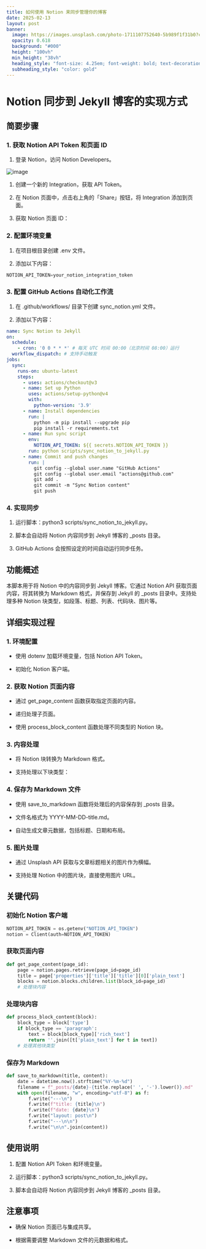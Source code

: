 ```yaml
---
title: 如何使用 Notion 来同步管理你的博客
date: 2025-02-13
layout: post
banner:
  image: https://images.unsplash.com/photo-1711107752640-5b989f1f31b0?crop=entropy&cs=tinysrgb&fit=max&fm=jpg&ixid=M3w2OTIwMzJ8MHwxfHJhbmRvbXx8fHx8fHx8fDE3Mzk0NTAyNDh8&ixlib=rb-4.0.3&q=80&w=1080
  opacity: 0.618
  background: "#000"
  height: "100vh"
  min_height: "38vh"
  heading_style: "font-size: 4.25em; font-weight: bold; text-decoration: underline"
  subheading_style: "color: gold"
---
```


# Notion 同步到 Jekyll 博客的实现方式

## 简要步骤

### 1. 获取 Notion API Token 和页面 ID

1. 登录 Notion，访问 Notion Developers。

![image](https://prod-files-secure.s3.us-west-2.amazonaws.com/a7a0cc5a-89b9-4cda-8686-1fba0ca52f40/d19c1afe-dea5-4312-9333-786b0ba83054/image.png?X-Amz-Algorithm=AWS4-HMAC-SHA256&X-Amz-Content-Sha256=UNSIGNED-PAYLOAD&X-Amz-Credential=ASIAZI2LB466VFU7OJK7%2F20250213%2Fus-west-2%2Fs3%2Faws4_request&X-Amz-Date=20250213T123728Z&X-Amz-Expires=3600&X-Amz-Security-Token=IQoJb3JpZ2luX2VjEOz%2F%2F%2F%2F%2F%2F%2F%2F%2F%2FwEaCXVzLXdlc3QtMiJIMEYCIQC%2FIMV3IFVwpizwEfqzOUNE6ia5h4ZPt6r6X3HpBVBDzAIhAMJn7DoJ3T0eWBaoHBCPAZBEGY3%2FlIsxu8Ap4%2FEQU4ssKv8DCBUQABoMNjM3NDIzMTgzODA1IgyV%2FfyEyFLs1WJagfoq3APqyg%2FLFVdSnquhu3sGwW%2BLMZKPdwOUbb5t7Oe4XwY49u%2BMkKCkingiVj2lvxLjHbwlKOIRrj2kzsgzZmLUEJzK9XiDDsYURyDs%2FDJi1Em40xgJFxPQtfyNYltyw9N9CtRqXGrXbI7q%2FuhfLtLuoiMitPe6uk0QXQ%2BZIeCkREK48fetJA33%2BwEadDYuBNTO5X%2ByBgS7wHTfgFRijferp%2B%2BH7kGkl93BKHP%2B85GLwGxOVROKfo%2BFd3dG%2Fzya%2BVJoKstRFHGz0Y6MHyBlsvTK7SJtjlajbZHVsTOwjnVJosqXieIrJjXKGBdck%2BwSk7Ots6dBpGZlffB9iyZShoMjx%2BzBCBrPORcfvYzzIC6WcvdwZPKdtouxcLLkZnKjtJOmHy%2B7tJJctHZqZkYmHLxdyDjG5KyvLvVu2mjKbtc9mF0tZ%2F4y96jnjTMoA4KrYCgWi2gBB16j%2FMFZdamT0hdIFhTejVzk0oxQTNdBOe3RK7LV1kSh%2Fo%2Bg2VHv0wMNILlPBD0kpaiovsUYDRuJ0WnI1gZvJGfah9fvRQhIzBMmeyEqH4IOY1K7LapxJS1HjH6rt76%2Fv7DNJPsROQ9zEClnmAcZCBJxcYydncicMRXpnmcCuaBYgvNIaEi8G1EZazDswbe9BjqkATJOtrq0Sb9XQYtqmj41vp6ies78d1I9xWJB%2Bz9D9Fp9%2BnG8p42pdxTrOMvJWGwtzWEmyjLXhgt7bjcU5qN%2BNsPQT92miU%2BFpQpudhVz5f7aKKwgDGb5%2FFiOS0hbtMPJvRVFdXpFXIOIMbugPGoSf6VQDQSR5bSBygtnGjw0h4st%2BHSTz%2BhUcanpAjCIuQCc%2FJhUhjsKn%2B3RMdsGlhDhjgxHICz0&X-Amz-Signature=f9716ed3d9707b99de365ee7400b389367c72294659703abae5886ede76b4a9d&X-Amz-SignedHeaders=host&x-id=GetObject)

1. 创建一个新的 Integration，获取 API Token。

1. 在 Notion 页面中，点击右上角的「Share」按钮，将 Integration 添加到页面。

1. 获取 Notion 页面 ID：


### 2. 配置环境变量

1. 在项目根目录创建 .env 文件。

1. 添加以下内容：

```javascript
NOTION_API_TOKEN=your_notion_integration_token
```

### 3. 配置 GitHub Actions 自动化工作流

1. 在 .github/workflows/ 目录下创建 sync_notion.yml 文件。

1. 添加以下内容：

```yaml
name: Sync Notion to Jekyll
on:
  schedule:
    - cron: '0 0 * * *' # 每天 UTC 时间 00:00（北京时间 08:00）运行
  workflow_dispatch: # 支持手动触发
jobs:
  sync:
    runs-on: ubuntu-latest
    steps:
      - uses: actions/checkout@v3
      - name: Set up Python
        uses: actions/setup-python@v4
        with:
          python-version: '3.9'
      - name: Install dependencies
        run: |
          python -m pip install --upgrade pip
          pip install -r requirements.txt
      - name: Run sync script
        env:
          NOTION_API_TOKEN: ${{ secrets.NOTION_API_TOKEN }}
        run: python scripts/sync_notion_to_jekyll.py
      - name: Commit and push changes
        run: |
          git config --global user.name "GitHub Actions"
          git config --global user.email "actions@github.com"
          git add .
          git commit -m "Sync Notion content"
          git push
```

### 4. 实现同步

1. 运行脚本：python3 scripts/sync_notion_to_jekyll.py。

1. 脚本会自动将 Notion 内容同步到 Jekyll 博客的 _posts 目录。

1. GitHub Actions 会按照设定的时间自动运行同步任务。

## 功能概述

本脚本用于将 Notion 中的内容同步到 Jekyll 博客。它通过 Notion API 获取页面内容，将其转换为 Markdown 格式，并保存到 Jekyll 的 _posts 目录中。支持处理多种 Notion 块类型，如段落、标题、列表、代码块、图片等。

## 详细实现过程

### 1. 环境配置

- 使用 dotenv 加载环境变量，包括 Notion API Token。

- 初始化 Notion 客户端。

### 2. 获取 Notion 页面内容

- 通过 get_page_content 函数获取指定页面的内容。

- 递归处理子页面。

- 使用 process_block_content 函数处理不同类型的 Notion 块。

### 3. 内容处理

- 将 Notion 块转换为 Markdown 格式。

- 支持处理以下块类型：


### 4. 保存为 Markdown 文件

- 使用 save_to_markdown 函数将处理后的内容保存到 _posts 目录。

- 文件名格式为 YYYY-MM-DD-title.md。

- 自动生成文章元数据，包括标题、日期和布局。

### 5. 图片处理

- 通过 Unsplash API 获取与文章标题相关的图片作为横幅。

- 支持处理 Notion 中的图片块，直接使用图片 URL。

## 关键代码

### 初始化 Notion 客户端

```python
NOTION_API_TOKEN = os.getenv("NOTION_API_TOKEN")
notion = Client(auth=NOTION_API_TOKEN)
```

### 获取页面内容

```python
def get_page_content(page_id):
    page = notion.pages.retrieve(page_id=page_id)
    title = page['properties']['title']['title'][0]['plain_text']
    blocks = notion.blocks.children.list(block_id=page_id)
    # 处理块内容
```

### 处理块内容

```python
def process_block_content(block):
    block_type = block['type']
    if block_type == 'paragraph':
        text = block[block_type]['rich_text']
        return ''.join([t['plain_text'] for t in text])
    # 处理其他块类型
```

### 保存为 Markdown

```python
def save_to_markdown(title, content):
    date = datetime.now().strftime("%Y-%m-%d")
    filename = f"_posts/{date}-{title.replace(' ', '-').lower()}.md"
    with open(filename, "w", encoding="utf-8") as f:
        f.write("---\n")
        f.write(f"title: {title}\n")
        f.write(f"date: {date}\n")
        f.write("layout: post\n")
        f.write("---\n\n")
        f.write("\n\n".join(content))
```

## 使用说明

1. 配置 Notion API Token 和环境变量。

1. 运行脚本：python3 scripts/sync_notion_to_jekyll.py。

1. 脚本会自动将 Notion 内容同步到 Jekyll 博客的 _posts 目录。

## 注意事项

- 确保 Notion 页面已与集成共享。

- 根据需要调整 Markdown 文件的元数据和格式。